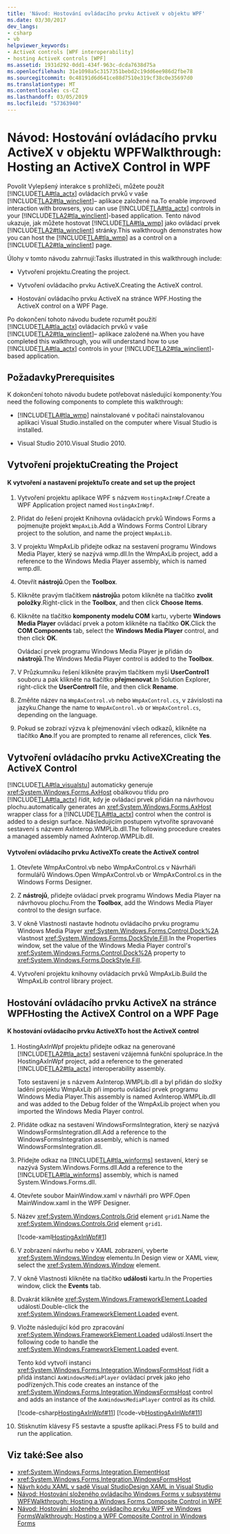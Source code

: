 ```yaml
---
title: 'Návod: Hostování ovládacího prvku ActiveX v objektu WPF'
ms.date: 03/30/2017
dev_langs:
- csharp
- vb
helpviewer_keywords:
- ActiveX controls [WPF interoperability]
- hosting ActiveX controls [WPF]
ms.assetid: 1931d292-0dd1-434f-963c-dcda7638d75a
ms.openlocfilehash: 31e1098a5c3157351bebd2c19dd6ee986d2fbe78
ms.sourcegitcommit: 0c48191d6d641ce88d7510e319cf38c0e35697d0
ms.translationtype: MT
ms.contentlocale: cs-CZ
ms.lasthandoff: 03/05/2019
ms.locfileid: "57363940"
---
```

# <a name="walkthrough-hosting-an-activex-control-in-wpf"></a><span data-ttu-id="5e598-102">Návod: Hostování ovládacího prvku ActiveX v objektu WPF</span><span class="sxs-lookup"><span data-stu-id="5e598-102">Walkthrough: Hosting an ActiveX Control in WPF</span></span>
<span data-ttu-id="5e598-103">Povolit Vylepšený interakce s prohlížeči, můžete použít [!INCLUDE[TLA#tla_actx](../../../../includes/tlasharptla-actx-md.md)] ovládacích prvků v vaše [!INCLUDE[TLA2#tla_winclient](../../../../includes/tla2sharptla-winclient-md.md)]– aplikace založené na.</span><span class="sxs-lookup"><span data-stu-id="5e598-103">To enable improved interaction with browsers, you can use [!INCLUDE[TLA#tla_actx](../../../../includes/tlasharptla-actx-md.md)] controls in your [!INCLUDE[TLA2#tla_winclient](../../../../includes/tla2sharptla-winclient-md.md)]-based application.</span></span> <span data-ttu-id="5e598-104">Tento návod ukazuje, jak můžete hostovat [!INCLUDE[TLA#tla_wmp](../../../../includes/tlasharptla-wmp-md.md)] jako ovládací prvek [!INCLUDE[TLA2#tla_winclient](../../../../includes/tla2sharptla-winclient-md.md)] stránky.</span><span class="sxs-lookup"><span data-stu-id="5e598-104">This walkthrough demonstrates how you can host the [!INCLUDE[TLA#tla_wmp](../../../../includes/tlasharptla-wmp-md.md)] as a control on a [!INCLUDE[TLA2#tla_winclient](../../../../includes/tla2sharptla-winclient-md.md)] page.</span></span>

 <span data-ttu-id="5e598-105">Úlohy v tomto návodu zahrnují:</span><span class="sxs-lookup"><span data-stu-id="5e598-105">Tasks illustrated in this walkthrough include:</span></span>

-   <span data-ttu-id="5e598-106">Vytvoření projektu.</span><span class="sxs-lookup"><span data-stu-id="5e598-106">Creating the project.</span></span>

-   <span data-ttu-id="5e598-107">Vytvoření ovládacího prvku ActiveX.</span><span class="sxs-lookup"><span data-stu-id="5e598-107">Creating the ActiveX control.</span></span>

-   <span data-ttu-id="5e598-108">Hostování ovládacího prvku ActiveX na stránce WPF.</span><span class="sxs-lookup"><span data-stu-id="5e598-108">Hosting the ActiveX control on a WPF Page.</span></span>

 <span data-ttu-id="5e598-109">Po dokončení tohoto návodu budete rozumět použití [!INCLUDE[TLA#tla_actx](../../../../includes/tlasharptla-actx-md.md)] ovládacích prvků v vaše [!INCLUDE[TLA2#tla_winclient](../../../../includes/tla2sharptla-winclient-md.md)]– aplikace založené na.</span><span class="sxs-lookup"><span data-stu-id="5e598-109">When you have completed this walkthrough, you will understand how to use [!INCLUDE[TLA#tla_actx](../../../../includes/tlasharptla-actx-md.md)] controls in your [!INCLUDE[TLA2#tla_winclient](../../../../includes/tla2sharptla-winclient-md.md)]-based application.</span></span>

## <a name="prerequisites"></a><span data-ttu-id="5e598-110">Požadavky</span><span class="sxs-lookup"><span data-stu-id="5e598-110">Prerequisites</span></span>
 <span data-ttu-id="5e598-111">K dokončení tohoto návodu budete potřebovat následující komponenty:</span><span class="sxs-lookup"><span data-stu-id="5e598-111">You need the following components to complete this walkthrough:</span></span>

-   [!INCLUDE[TLA#tla_wmp](../../../../includes/tlasharptla-wmp-md.md)] <span data-ttu-id="5e598-112">nainstalované v počítači nainstalovanou aplikaci Visual Studio.</span><span class="sxs-lookup"><span data-stu-id="5e598-112">installed on the computer where Visual Studio is installed.</span></span>

-   <span data-ttu-id="5e598-113">Visual Studio 2010.</span><span class="sxs-lookup"><span data-stu-id="5e598-113">Visual Studio 2010.</span></span>

## <a name="creating-the-project"></a><span data-ttu-id="5e598-114">Vytvoření projektu</span><span class="sxs-lookup"><span data-stu-id="5e598-114">Creating the Project</span></span>

#### <a name="to-create-and-set-up-the-project"></a><span data-ttu-id="5e598-115">K vytvoření a nastavení projektu</span><span class="sxs-lookup"><span data-stu-id="5e598-115">To create and set up the project</span></span>

1.  <span data-ttu-id="5e598-116">Vytvoření projektu aplikace WPF s názvem `HostingAxInWpf`.</span><span class="sxs-lookup"><span data-stu-id="5e598-116">Create a WPF Application project named `HostingAxInWpf`.</span></span>

2.  <span data-ttu-id="5e598-117">Přidat do řešení projekt Knihovna ovládacích prvků Windows Forms a pojmenujte projekt `WmpAxLib`.</span><span class="sxs-lookup"><span data-stu-id="5e598-117">Add a Windows Forms Control Library project to the solution, and name the project `WmpAxLib`.</span></span>

3.  <span data-ttu-id="5e598-118">V projektu WmpAxLib přidejte odkaz na sestavení programu Windows Media Player, který se nazývá wmp.dll.</span><span class="sxs-lookup"><span data-stu-id="5e598-118">In the WmpAxLib project, add a reference to the Windows Media Player assembly, which is named wmp.dll.</span></span>

4.  <span data-ttu-id="5e598-119">Otevřít **nástrojů**.</span><span class="sxs-lookup"><span data-stu-id="5e598-119">Open the **Toolbox**.</span></span>

5.  <span data-ttu-id="5e598-120">Klikněte pravým tlačítkem **nástrojů**a potom klikněte na tlačítko **zvolit položky**.</span><span class="sxs-lookup"><span data-stu-id="5e598-120">Right-click in the **Toolbox**, and then click **Choose Items**.</span></span>

6.  <span data-ttu-id="5e598-121">Klikněte na tlačítko **komponenty modelu COM** kartu, vyberte **Windows Media Player** ovládací prvek a potom klikněte na tlačítko **OK**.</span><span class="sxs-lookup"><span data-stu-id="5e598-121">Click the **COM Components** tab, select the **Windows Media Player** control, and then click **OK**.</span></span>

     <span data-ttu-id="5e598-122">Ovládací prvek programu Windows Media Player je přidán do **nástrojů**.</span><span class="sxs-lookup"><span data-stu-id="5e598-122">The Windows Media Player control is added to the **Toolbox**.</span></span>

7.  <span data-ttu-id="5e598-123">V Průzkumníku řešení klikněte pravým tlačítkem myši **UserControl1** souboru a pak klikněte na tlačítko **přejmenovat**.</span><span class="sxs-lookup"><span data-stu-id="5e598-123">In Solution Explorer, right-click the **UserControl1** file, and then click **Rename**.</span></span>

8.  <span data-ttu-id="5e598-124">Změňte název na `WmpAxControl.vb` nebo `WmpAxControl.cs`, v závislosti na jazyku.</span><span class="sxs-lookup"><span data-stu-id="5e598-124">Change the name to `WmpAxControl.vb` or `WmpAxControl.cs`, depending on the language.</span></span>

9. <span data-ttu-id="5e598-125">Pokud se zobrazí výzva k přejmenování všech odkazů, klikněte na tlačítko **Ano**.</span><span class="sxs-lookup"><span data-stu-id="5e598-125">If you are prompted to rename all references, click **Yes**.</span></span>

## <a name="creating-the-activex-control"></a><span data-ttu-id="5e598-126">Vytvoření ovládacího prvku ActiveX</span><span class="sxs-lookup"><span data-stu-id="5e598-126">Creating the ActiveX Control</span></span>
 [!INCLUDE[TLA#tla_visualstu](../../../../includes/tlasharptla-visualstu-md.md)] <span data-ttu-id="5e598-127">automaticky generuje <xref:System.Windows.Forms.AxHost> obálkovou třídu pro [!INCLUDE[TLA#tla_actx](../../../../includes/tlasharptla-actx-md.md)] řídit, kdy je ovládací prvek přidán na návrhovou plochu.</span><span class="sxs-lookup"><span data-stu-id="5e598-127">automatically generates an <xref:System.Windows.Forms.AxHost> wrapper class for a [!INCLUDE[TLA#tla_actx](../../../../includes/tlasharptla-actx-md.md)] control when the control is added to a design surface.</span></span> <span data-ttu-id="5e598-128">Následujícím postupem vytvoříte spravované sestavení s názvem AxInterop.WMPLib.dll.</span><span class="sxs-lookup"><span data-stu-id="5e598-128">The following procedure creates a managed assembly named AxInterop.WMPLib.dll.</span></span>

#### <a name="to-create-the-activex-control"></a><span data-ttu-id="5e598-129">Vytvoření ovládacího prvku ActiveX</span><span class="sxs-lookup"><span data-stu-id="5e598-129">To create the ActiveX control</span></span>

1.  <span data-ttu-id="5e598-130">Otevřete WmpAxControl.vb nebo WmpAxControl.cs v Návrháři formulářů Windows.</span><span class="sxs-lookup"><span data-stu-id="5e598-130">Open WmpAxControl.vb or WmpAxControl.cs in the Windows Forms Designer.</span></span>

2.  <span data-ttu-id="5e598-131">Z **nástrojů**, přidejte ovládací prvek programu Windows Media Player na návrhovou plochu.</span><span class="sxs-lookup"><span data-stu-id="5e598-131">From the **Toolbox**, add the Windows Media Player control to the design surface.</span></span>

3.  <span data-ttu-id="5e598-132">V okně Vlastnosti nastavte hodnotu ovládacího prvku programu Windows Media Player <xref:System.Windows.Forms.Control.Dock%2A> vlastnost <xref:System.Windows.Forms.DockStyle.Fill>.</span><span class="sxs-lookup"><span data-stu-id="5e598-132">In the Properties window, set the value of the Windows Media Player control's <xref:System.Windows.Forms.Control.Dock%2A> property to <xref:System.Windows.Forms.DockStyle.Fill>.</span></span>

4.  <span data-ttu-id="5e598-133">Vytvoření projektu knihovny ovládacích prvků WmpAxLib.</span><span class="sxs-lookup"><span data-stu-id="5e598-133">Build the WmpAxLib control library project.</span></span>

## <a name="hosting-the-activex-control-on-a-wpf-page"></a><span data-ttu-id="5e598-134">Hostování ovládacího prvku ActiveX na stránce WPF</span><span class="sxs-lookup"><span data-stu-id="5e598-134">Hosting the ActiveX Control on a WPF Page</span></span>

#### <a name="to-host-the-activex-control"></a><span data-ttu-id="5e598-135">K hostování ovládacího prvku ActiveX</span><span class="sxs-lookup"><span data-stu-id="5e598-135">To host the ActiveX control</span></span>

1.  <span data-ttu-id="5e598-136">HostingAxInWpf projektu přidejte odkaz na generované [!INCLUDE[TLA2#tla_actx](../../../../includes/tla2sharptla-actx-md.md)] sestavení vzájemná funkční spolupráce.</span><span class="sxs-lookup"><span data-stu-id="5e598-136">In the HostingAxInWpf project, add a reference to the generated [!INCLUDE[TLA2#tla_actx](../../../../includes/tla2sharptla-actx-md.md)] interoperability assembly.</span></span>

     <span data-ttu-id="5e598-137">Toto sestavení je s názvem AxInterop.WMPLib.dll a byl přidán do složky ladění projektu WmpAxLib při importu ovládací prvek programu Windows Media Player.</span><span class="sxs-lookup"><span data-stu-id="5e598-137">This assembly is named AxInterop.WMPLib.dll and was added to the Debug folder of the WmpAxLib project when you imported the Windows Media Player control.</span></span>

2.  <span data-ttu-id="5e598-138">Přidáte odkaz na sestavení WindowsFormsIntegration, který se nazývá WindowsFormsIntegration.dll.</span><span class="sxs-lookup"><span data-stu-id="5e598-138">Add a reference to the WindowsFormsIntegration assembly, which is named WindowsFormsIntegration.dll.</span></span>

3.  <span data-ttu-id="5e598-139">Přidejte odkaz na [!INCLUDE[TLA#tla_winforms](../../../../includes/tlasharptla-winforms-md.md)] sestavení, který se nazývá System.Windows.Forms.dll.</span><span class="sxs-lookup"><span data-stu-id="5e598-139">Add a reference to the [!INCLUDE[TLA#tla_winforms](../../../../includes/tlasharptla-winforms-md.md)] assembly, which is named System.Windows.Forms.dll.</span></span>

4.  <span data-ttu-id="5e598-140">Otevřete soubor MainWindow.xaml v návrháři pro WPF.</span><span class="sxs-lookup"><span data-stu-id="5e598-140">Open MainWindow.xaml in the WPF Designer.</span></span>

5.  <span data-ttu-id="5e598-141">Název <xref:System.Windows.Controls.Grid> element `grid1`.</span><span class="sxs-lookup"><span data-stu-id="5e598-141">Name the <xref:System.Windows.Controls.Grid> element `grid1`.</span></span>

     [!code-xaml[HostingAxInWpf#1](~/samples/snippets/csharp/VS_Snippets_Wpf/HostingAxInWpf/CSharp/HostingAxInWpf/window1.xaml#1)]

6.  <span data-ttu-id="5e598-142">V zobrazení návrhu nebo v XAML zobrazení, vyberte <xref:System.Windows.Window> elementu.</span><span class="sxs-lookup"><span data-stu-id="5e598-142">In Design view or XAML view, select the <xref:System.Windows.Window> element.</span></span>

7.  <span data-ttu-id="5e598-143">V okně Vlastnosti klikněte na tlačítko **události** kartu.</span><span class="sxs-lookup"><span data-stu-id="5e598-143">In the Properties window, click the **Events** tab.</span></span>

8.  <span data-ttu-id="5e598-144">Dvakrát klikněte <xref:System.Windows.FrameworkElement.Loaded> událostí.</span><span class="sxs-lookup"><span data-stu-id="5e598-144">Double-click the <xref:System.Windows.FrameworkElement.Loaded> event.</span></span>

9. <span data-ttu-id="5e598-145">Vložte následující kód pro zpracování <xref:System.Windows.FrameworkElement.Loaded> událostí.</span><span class="sxs-lookup"><span data-stu-id="5e598-145">Insert the following code to handle the <xref:System.Windows.FrameworkElement.Loaded> event.</span></span>

     <span data-ttu-id="5e598-146">Tento kód vytvoří instanci <xref:System.Windows.Forms.Integration.WindowsFormsHost> řídit a přidá instanci `AxWindowsMediaPlayer` ovládací prvek jako jeho podřízených.</span><span class="sxs-lookup"><span data-stu-id="5e598-146">This code creates an instance of the <xref:System.Windows.Forms.Integration.WindowsFormsHost> control and adds an instance of the `AxWindowsMediaPlayer` control as its child.</span></span>

     [!code-csharp[HostingAxInWpf#11](~/samples/snippets/csharp/VS_Snippets_Wpf/HostingAxInWpf/CSharp/HostingAxInWpf/window1.xaml.cs#11)]
     [!code-vb[HostingAxInWpf#11](~/samples/snippets/visualbasic/VS_Snippets_Wpf/HostingAxInWpf/VisualBasic/HostingAxInWpf/window1.xaml.vb#11)]  
  
10. <span data-ttu-id="5e598-147">Stisknutím klávesy F5 sestavte a spusťte aplikaci.</span><span class="sxs-lookup"><span data-stu-id="5e598-147">Press F5 to build and run the application.</span></span>  
  
## <a name="see-also"></a><span data-ttu-id="5e598-148">Viz také:</span><span class="sxs-lookup"><span data-stu-id="5e598-148">See also</span></span>
- <xref:System.Windows.Forms.Integration.ElementHost>
- <xref:System.Windows.Forms.Integration.WindowsFormsHost>
- [<span data-ttu-id="5e598-149">Návrh kódu XAML v sadě Visual Studio</span><span class="sxs-lookup"><span data-stu-id="5e598-149">Design XAML in Visual Studio</span></span>](/visualstudio/designers/designing-xaml-in-visual-studio)
- [<span data-ttu-id="5e598-150">Návod: Hostování složeného ovládacího Windows Forms v subsystému WPF</span><span class="sxs-lookup"><span data-stu-id="5e598-150">Walkthrough: Hosting a Windows Forms Composite Control in WPF</span></span>](walkthrough-hosting-a-windows-forms-composite-control-in-wpf.md)
- [<span data-ttu-id="5e598-151">Návod: Hostování složeného ovládacího prvku WPF ve Windows Forms</span><span class="sxs-lookup"><span data-stu-id="5e598-151">Walkthrough: Hosting a WPF Composite Control in Windows Forms</span></span>](walkthrough-hosting-a-wpf-composite-control-in-windows-forms.md)
